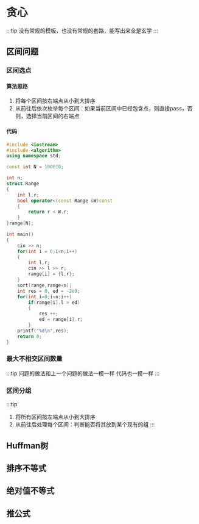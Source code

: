 # 贪心
:::tip
没有常规的模板，也没有常规的套路，能写出来全是玄学
:::

## 区间问题
### 区间选点
#### 算法思路
1. 将每个区间按右端点从小到大排序
2. 从前往后依次枚举每个区间：如果当前区间中已经包含点，则直接pass，否则，选择当前区间的右端点
#### 代码
```c++
#include <iostream>
#include <algorithm>
using namespace std;

const int N = 100010;

int n;
struct Range
{
	int l,r;
	bool operator<(const Range &W)const
	{
		return r < W.r;
	}
}range[N];

int main()
{
	cin >> n;
	for(int i = 0;i<n;i++)
	{
		int l,r;
		cin >> l >> r;
		range[i] = {l,r};
	}
	sort(range,range+n);
	int res = 0, ed = -2e9;
	for(int i=0;i<n;i++)
		if(range[i].l > ed)
		{
			res ++;
			ed = range[i].r;
		}
	printf("%d\n",res);
	return 0;
}
```

### 最大不相交区间数量
:::tip
问题的做法和上一个问题的做法一模一样 代码也一摸一样
:::

### 区间分组
:::tip
1. 将所有区间按左端点从小到大排序
2. 从前往后处理每个区间：判断能否将其放到某个现有的组
:::








## Huffman树

## 排序不等式

## 绝对值不等式

## 推公式

